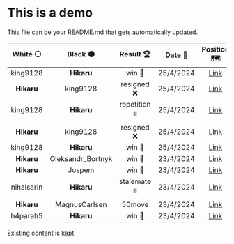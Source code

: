 # This is a demo

This file can be your README.md that gets automatically updated.

<!--START_SECTION:chessStats-->
<!-- Automatically generated with https://github.com/Balastrong/chess-stats-action -->

| White ⚪ | Black ⚫ | Result 🏆 | Date 📅 | Position 🗺️ |
|:---:|:---:|:---:|:---:|:---:|
| king9128 | **Hikaru** | win 🥇 | 25/4/2024 | <a href="http://www.ee.unb.ca/cgi-bin/tervo/fen.pl?select=1r4k1/p1p4p/BpPb2p1/3P4/4p3/4p2P/PP2KrPq/3RR1Q1 w - -">Link</a> |
| **Hikaru** | king9128 | resigned ❌ | 25/4/2024 | <a href="http://www.ee.unb.ca/cgi-bin/tervo/fen.pl?select=4k1nQ/3p1p1p/4p3/8/5P1K/5b1P/5q2/2B4R w - -">Link</a> |
| king9128 | **Hikaru** | repetition ⏸️ | 25/4/2024 | <a href="http://www.ee.unb.ca/cgi-bin/tervo/fen.pl?select=8/4k3/P1R1p3/3pPpN1/3P1n1p/2P4P/r7/7K b - -">Link</a> |
| **Hikaru** | king9128 | resigned ❌ | 25/4/2024 | <a href="http://www.ee.unb.ca/cgi-bin/tervo/fen.pl?select=8/7k/8/1P2K3/1r6/8/8/8 w - -">Link</a> |
| king9128 | **Hikaru** | win 🥇 | 25/4/2024 | <a href="http://www.ee.unb.ca/cgi-bin/tervo/fen.pl?select=8/4r3/8/2kp3R/1p5P/8/p7/3K4 w - -">Link</a> |
| **Hikaru** | Oleksandr_Bortnyk | win 🥇 | 23/4/2024 | <a href="http://www.ee.unb.ca/cgi-bin/tervo/fen.pl?select=1k1n1q1r/2n2P2/1Q1N4/1p1pP2p/pPpP4/P1P5/7P/6RK b - -">Link</a> |
| **Hikaru** | Jospem | win 🥇 | 23/4/2024 | <a href="http://www.ee.unb.ca/cgi-bin/tervo/fen.pl?select=7k/7p/ppbq1Qp1/3p4/8/1B6/PP3R2/6K1 b - -">Link</a> |
| nihalsarin | **Hikaru** | stalemate ⏸️ | 23/4/2024 | <a href="http://www.ee.unb.ca/cgi-bin/tervo/fen.pl?select=8/8/8/8/8/1k6/p7/K7 w - -">Link</a> |
| **Hikaru** | MagnusCarlsen | 50move  | 23/4/2024 | <a href="http://www.ee.unb.ca/cgi-bin/tervo/fen.pl?select=8/8/8/4k3/6K1/8/r7/5R2 w - -">Link</a> |
| h4parah5 | **Hikaru** | win 🥇 | 23/4/2024 | <a href="http://www.ee.unb.ca/cgi-bin/tervo/fen.pl?select=8/2b5/pBk5/Pp6/8/1K6/8/8 w - -">Link</a> |

<!--END_SECTION:chessStats-->

Existing content is kept.
